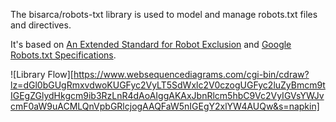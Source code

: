 The bisarca/robots-txt library is used to model and manage robots.txt files and
directives.

It's based on [An Extended Standard for Robot Exclusion](http://www.conman.org/people/spc/robots2.html) and [Google Robots.txt Specifications](https://developers.google.com/webmasters/control-crawl-index/docs/robots_txt).

![Library Flow][https://www.websequencediagrams.com/cgi-bin/cdraw?lz=dGl0bGUgRmxvdwoKUGFyc2VyLT5SdWxlc2V0czogUGFyc2luZyBmcm9tIGEgZGlydHkgcm9ib3RzLnR4dAoAIggAKAxJbnRlcm5hbC9Vc2VyIGVsYWJvcmF0aW9uACMLQnVpbGRlcjogAAQFaW5nIGEgY2xlYW4AUQw&s=napkin]
